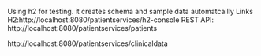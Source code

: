 Using h2 for testing.
it creates schema and sample data automatcailly
Links
H2:http://localhost:8080/patientservices/h2-console
REST API:
http://localhost:8080/patientservices/patients

http://localhost:8080/patientservices/clinicaldata
